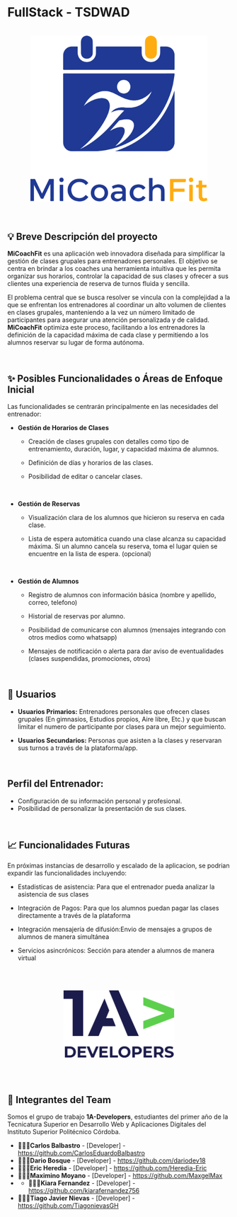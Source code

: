 # FullStack - TSDWAD
</br>

<div align=center>
<img src="Frontend/img/logo-MiCoachFit/logo-MiCoachFit-color.png" alt="Logo MiCoachFit" width="400">
</div>

</br>
</br>

## 💡 **Breve Descripción del proyecto**

**MiCoachFit** es una aplicación web innovadora diseñada para simplificar la gestión de clases grupales para entrenadores personales. El objetivo se centra en brindar a los coaches una herramienta intuitiva que les permita organizar sus horarios, controlar la capacidad de sus clases y ofrecer a sus clientes una experiencia de reserva de turnos fluida y sencilla.

El problema central que se busca resolver se vincula con la complejidad a la que se enfrentan los entrenadores al coordinar un alto volumen de clientes en clases grupales, manteniendo a la vez un número limitado de participantes para asegurar una atención personalizada y de calidad. **MiCoachFit** optimiza este proceso, facilitando a los entrenadores la definición de la capacidad máxima de cada clase y permitiendo a los alumnos reservar su lugar de forma autónoma.

</br>

## ✨ **Posibles Funcionalidades o Áreas de Enfoque Inicial**

Las funcionalidades se centrarán principalmente en las necesidades del entrenador:

* **Gestión de Horarios de Clases**

  - Creación de clases grupales con detalles como tipo de entrenamiento, duración, lugar, y capacidad máxima de alumnos.

  - Definición de días y horarios de las clases.

  - Posibilidad de editar o cancelar clases.

  </br>

* **Gestión de Reservas**

  - Visualización clara de los alumnos que hicieron su reserva en cada clase.

  - Lista de espera automática cuando una clase alcanza su capacidad máxima. Si un alumno cancela su reserva, toma el lugar quien se encuentre en la lista de espera. (opcional)

  </br>

* **Gestión de Alumnos**

  - Registro de alumnos con información básica (nombre y apellido, correo, telefono)

  - Historial de reservas por alumno.

  - Posibilidad de comunicarse con alumnos (mensajes integrando con otros medios como whatsapp)

  - Mensajes de notificación o alerta para dar aviso de eventualidades (clases suspendidas, promociones, otros)

  </br>

## 🎯 Usuarios

* **Usuarios Primarios:** Entrenadores personales que ofrecen clases grupales
(En gimnasios, Estudios propios, Aire libre, Etc.) y que buscan limitar
el numero de participante por clases para un mejor seguimiento.

* **Usuarios Secundarios:** Personas que asisten a la clases y reservaran sus
turnos a través de la plataforma/app.

</br>

## **Perfil del Entrenador:**

- Configuración de su información personal y profesional.
- Posibilidad de personalizar la presentación de sus clases.

</br>

## 📈 **Funcionalidades Futuras**

En próximas instancias de desarrollo y escalado de la aplicacion, se podrian expandir las funcionalidades incluyendo:

* Estadisticas de asistencia: Para que el entrenador pueda analizar la asistencia de sus clases

* Integración de Pagos: Para que los alumnos puedan pagar las clases directamente a través de la plataforma 

* Integración mensajería de difusión:Envio de mensajes a grupos de alumnos de manera simultánea 

* Servicios asincrónicos: Sección para atender a alumnos de manera virtual


</br>
</br>
</br>


<div align=center>
  <img src="Frontend/img/logo-1A-Dev/logo-color-1A-Dev.png" alt="Logo 1A-Developers" width="250"/>
</div>

</br>
</br>
</br>

## 👥 Integrantes del Team

Somos el grupo de trabajo **1A-Developers**, estudiantes del primer año de la Tecnicatura Superior en Desarrollo Web y Aplicaciones Digitales del Instituto Superior Politécnico Córdoba.

* 👨🏽‍💻**Carlos Balbastro** - [Developer] - https://github.com/CarlosEduardoBalbastro
* 👨🏽‍💻**Dario Bosque** - [Developer] - https://github.com/dariodev18
* 👨🏽‍💻**Eric Heredia** - [Developer] - https://github.com/Heredia-Eric
* 👨🏽‍💻**Maximino Moyano** - [Developer] - https://github.com/MaxgelMax
* * 👩🏽‍💻**Kiara Fernandez** - [Developer] - https://github.com/kiarafernandez756
* 👩🏽‍💻**Tiago Javier Nievas** - [Developer] - https://github.com/TiagonievasGH
<br/>